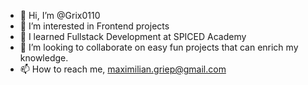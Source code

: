 - 👋 Hi, I’m @Grix0110
- 👀 I’m interested in Frontend projects
- 🌱 I learned Fullstack Development at SPICED Academy 
- 💞️ I’m looking to collaborate on easy fun projects that can enrich my knowledge.
- 📫 How to reach me, maximilian.griep@gmail.com

<!---
Grix0110/Grix0110 is a ✨ special ✨ repository because its `README.md` (this file) appears on your GitHub profile.
You can click the Preview link to take a look at your changes.
--->
